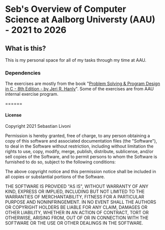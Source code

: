 # Seb's Overview of Computer Science at Aalborg Universty (AAU) - 2021 to 2026

## What is this?
This is my personal space for all of my tasks through my time at AAU.

### Dependencies
The exercises are mostly from the book "[Problem Solving & Program Design in C - 8th Edition - by Jeri R. Hanly](https://www.pearson.com/us/higher-education/program/Hanly-Problem-Solving-and-Program-Design-in-C-Plus-My-Lab-Programming-with-Pearson-e-Text-Access-Card-Package-8th-Edition/PGM9844.html)". Some of the exercises are from AAU internal exercise program.

======

#### License

Copyright 2021 Sebastian Livoni

Permission is hereby granted, free of charge, to any person obtaining a copy of this software and associated documentation files (the "Software"), to deal in the Software without restriction, including without limitation the rights to use, copy, modify, merge, publish, distribute, sublicense, and/or sell copies of the Software, and to permit persons to whom the Software is furnished to do so, subject to the following conditions:

The above copyright notice and this permission notice shall be included in all copies or substantial portions of the Software.

THE SOFTWARE IS PROVIDED "AS IS", WITHOUT WARRANTY OF ANY KIND, EXPRESS OR IMPLIED, INCLUDING BUT NOT LIMITED TO THE WARRANTIES OF MERCHANTABILITY, FITNESS FOR A PARTICULAR PURPOSE AND NONINFRINGEMENT. IN NO EVENT SHALL THE AUTHORS OR COPYRIGHT HOLDERS BE LIABLE FOR ANY CLAIM, DAMAGES OR OTHER LIABILITY, WHETHER IN AN ACTION OF CONTRACT, TORT OR OTHERWISE, ARISING FROM, OUT OF OR IN CONNECTION WITH THE SOFTWARE OR THE USE OR OTHER DEALINGS IN THE SOFTWARE.
